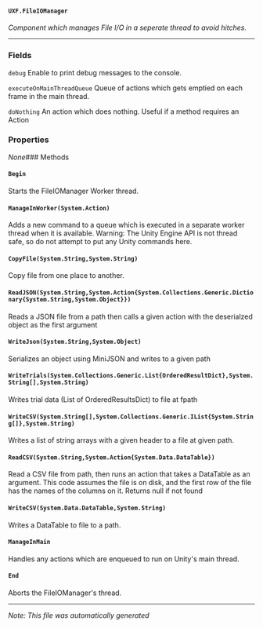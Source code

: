 #### `UXF.FileIOManager`
*Component which manages File I/O in a seperate thread to avoid hitches.*
---
### Fields
`debug` Enable to print debug messages to the console.
`executeOnMainThreadQueue` Queue of actions which gets emptied on each frame in the main thread.
`doNothing` An action which does nothing. Useful if a method requires an Action
### Properties
*None*### Methods
#### `Begin`
Starts the FileIOManager Worker thread.
#### `ManageInWorker(System.Action)`
Adds a new command to a queue which is executed in a separate worker thread when it is available.
            Warning: The Unity Engine API is not thread safe, so do not attempt to put any Unity commands here.
#### `CopyFile(System.String,System.String)`
Copy file from one place to another.
#### `ReadJSON(System.String,System.Action{System.Collections.Generic.Dictionary{System.String,System.Object}})`
Reads a JSON file from a path then calls a given action with the deserialzed object as the first argument
#### `WriteJson(System.String,System.Object)`
Serializes an object using MiniJSON and writes to a given path
#### `WriteTrials(System.Collections.Generic.List{OrderedResultDict},System.String[],System.String)`
Writes trial data (List of OrderedResultsDict) to file at fpath
#### `WriteCSV(System.String[],System.Collections.Generic.IList{System.String[]},System.String)`
Writes a list of string arrays with a given header to a file at given path.
#### `ReadCSV(System.String,System.Action{System.Data.DataTable})`
Read a CSV file from path, then runs an action that takes a DataTable as an argument. This code assumes the file is on disk, and the first row of the file has the names of the columns on it. Returns null if not found
#### `WriteCSV(System.Data.DataTable,System.String)`
Writes a DataTable to file to a path.
#### `ManageInMain`
Handles any actions which are enqueued to run on Unity's main thread.
#### `End`
Aborts the FileIOManager's thread.
---
*Note: This file was automatically generated*
